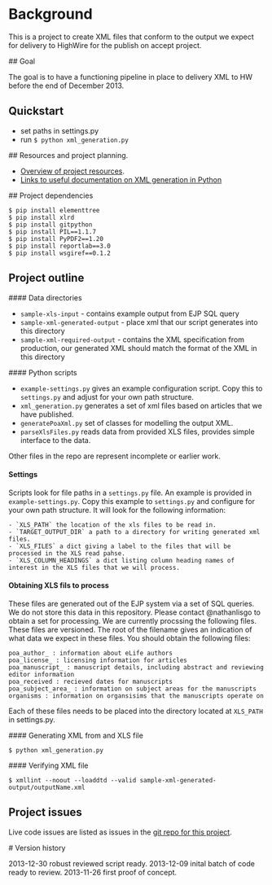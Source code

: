 # Background

This is a project to create XML files that conform to the output we expect for delivery to HighWire for the publish on accept project.


## Goal

The goal is to have a functioning pipeline in place to delivery XML to HW before the end of December 2013.

## Quickstart

- set paths in settings.py
- run `$ python xml_generation.py`

## Resources and project planning.

- [Overview of project resources](https://github.com/elifesciences/elifesciences-wiki/wiki/Elife-POA-XML-Project).
- [Links to useful documentation on XML generation in Python](./RESOURCES.md)

## Project dependencies

	$ pip install elementtree  
	$ pip install xlrd
	$ pip install gitpython
	$ pip install PIL==1.1.7
	$ pip install PyPDF2==1.20
	$ pip install reportlab==3.0
	$ pip install wsgiref==0.1.2 

## Project outline

#### Data directories

- `sample-xls-input` - contains example output from EJP SQL query  
- `sample-xml-generated-output` - place xml that our script generates into this directory
- `sample-xml-required-output` - contains the XML specification from production, our generated XML should match the format of the XML in this directory  

#### Python scripts

- `example-settings.py` gives an example configuration script. Copy this to `settings.py` and adjust for your own path structure.  
- `xml_generation.py` generates a set of xml files based on articles that we have published.  
- `generatePoaXml.py` set of classes for modelling the output XML.  
- `parseXlsFiles.py` reads data from provided XLS files, provides simple interface to the data.  

Other files in the repo are represent incomplete or earlier work.

#### Settings

Scripts look for file paths in a `settings.py` file. An example is provided in `example-settings.py`. Copy this example to `settings.py` and configure for
your own path structure. It will look for the following information:

	- `XLS_PATH` the location of the xls files to be read in.  
	- `TARGET_OUTPUT_DIR` a path to a directory for writing generated xml files.  
	- `XLS_FILES` a dict giving a label to the files that will be processed in the XLS read pahse.
	- `XLS_COLUMN_HEADINGS` a dict listing column heading names of interest in the XLS files that we will process.

#### Obtaining XLS fils to process

These files are generated out of the EJP system via a set of SQL queries. We do not store this data in this repository. Please contact @nathanlisgo to obtain a set for processing. We are currently procssing the following files. These files are versioned. The root of the filename gives an indication of what data we expect in these files. You should obtain the following files:

	poa_author_ : information about eLife authors  
	poa_license_ : licensing information for articles  
	poa_manuscript_ : manuscript details, including abstract and reviewing editor information  
	poa_received : recieved dates for manuscripts  
	poa_subject_area_ : information on subject areas for the manuscripts  
	organisms : information on organsisims that the manuscripts operate on  

Each of these files needs to be placed into the directory located at `XLS_PATH` in settings.py.

#### Generating XML from and XLS file

	$ python xml_generation.py

#### Verifying XML file

	$ xmllint --noout --loaddtd --valid sample-xml-generated-output/outputName.xml

## Project issues

Live code issues are listed as issues in the [git repo for this project](https://github.com/elifesciences/elife-poa-xml-generation/issues).

# Version history

2013-12-30 robust reviewed script ready.
2013-12-09 inital batch of code ready to review.
2013-11-26 first proof of concept.
